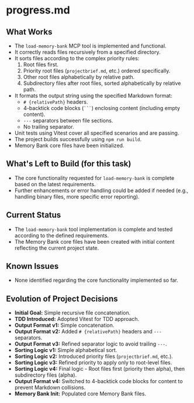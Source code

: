 # progress.md

## What Works

-   The `load-memory-bank` MCP tool is implemented and functional.
-   It correctly reads files recursively from a specified directory.
-   It sorts files according to the complex priority rules:
    1.  Root files first.
    2.  Priority root files (`projectbrief.md`, etc.) ordered specifically.
    3.  Other root files alphabetically by relative path.
    4.  Subdirectory files after root files, sorted alphabetically by relative path.
-   It formats the output string using the specified Markdown format:
    -   `# {relativePath}` headers.
    -   4-backtick code blocks (```` ``` ````) enclosing content (including empty content).
    -   `---` separators between file sections.
    -   No trailing separator.
-   Unit tests using Vitest cover all specified scenarios and are passing.
-   The project builds successfully using `npm run build`.
-   Memory Bank core files have been initialized.

## What's Left to Build (for this task)

-   The core functionality requested for `load-memory-bank` is complete based on the latest requirements.
-   Further enhancements or error handling could be added if needed (e.g., handling binary files, more specific error reporting).

## Current Status

-   The `load-memory-bank` tool implementation is complete and tested according to the defined requirements.
-   The Memory Bank core files have been created with initial content reflecting the current project state.

## Known Issues

-   None identified regarding the core functionality implemented so far.

## Evolution of Project Decisions

-   **Initial Goal:** Simple recursive file concatenation.
-   **TDD Introduced:** Adopted Vitest for TDD approach.
-   **Output Format v1:** Simple concatenation.
-   **Output Format v2:** Added `# {relativePath}` headers and `---` separators.
-   **Output Format v3:** Refined separator logic to avoid trailing `---`.
-   **Sorting Logic v1:** Simple alphabetical sort.
-   **Sorting Logic v2:** Introduced priority files (`projectbrief.md`, etc.).
-   **Sorting Logic v3:** Refined priority to apply only to root-level files.
-   **Sorting Logic v4:** Final logic - Root files first (priority then alpha), then subdirectory files (alpha).
-   **Output Format v4:** Switched to 4-backtick code blocks for content to prevent Markdown collisions.
-   **Memory Bank Init:** Populated core Memory Bank files.